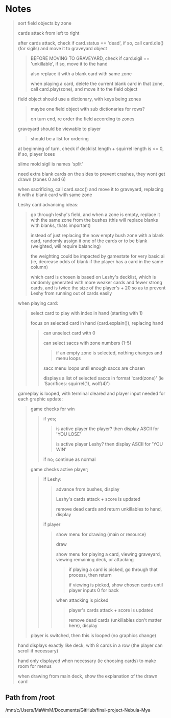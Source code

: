 # Notes
> sort field objects by zone  
>
> cards attack from left to right
>
> after cards attack, check if card.status == 'dead', if so, call card.die() (for sigils) and move it to graveyard object
>
>> BEFORE MOVING TO GRAVEYARD, check if card.sigil == 'unkillable', if so, move it to the hand
>>
>> also replace it with a blank card with same zone  
>>
>> when playing a card, delete the current blank card in that zone, call card.play(zone), and move it to the field object
>> 
> field object should use a dictionary, with keys being zones  
>
>> maybe one field object with sub dictionaries for rows?  
>>
>> on turn end, re order the field according to zones
>> 
> graveyard should be viewable to player 
>
>> should be a list for ordering 
>
> at beginning of turn, check if decklist length + squirrel length is <= 0, if so, player loses
>
> slime mold sigil is names 'split'
>
> need extra blank cards on the sides to prevent crashes, they wont get drawn (zones 0 and 6)
>
> when sacrificing, call card.sacc() and move it to graveyard, replacing it with a blank card with same zone
>
> Leshy card advancing ideas:
>> go through leshy's field, and when a zone is empty, replace it with the same zone from the bushes (this will replace blanks with blanks, thats important)
>>
>> instead of just replacing the now empty bush zone with a blank card, randomly assign it one of the cards or to be blank (weighted, will require balancing)
>>
>> the weighting could be impacted by gamestate for very basic ai (ie, decrease odds of blank if the player has a card in the same column)
>>
>> which card is chosen is based on Leshy's decklist, which is randomly generated with more weaker cards and fewer strong cards, and is twice the size of the player's + 20 so as to prevent Leshy from running out of cards easily
>
> when playing card:
>> select card to play with index in hand (starting with 1)
>> 
>> focus on selected card in hand (card.explain()), replacing hand
>>> can unselect card with 0
>>>
>>> can select saccs with zone numbers (1-5)
>>>> if an empty zone is selected, nothing changes and menu loops
>>>
>>> sacc menu loops until enough saccs are chosen
>>>
>>> displays a list of selected saccs in format 'card(zone)' (ie 'Sacrifices: squirrel(1), wolf(4)')
>
> gameplay is looped, with terminal cleared and player input needed for each graphic update:
>> game checks for win
>>> if yes;
>>>> is active player the player? then display ASCII for 'YOU LOSE'
>>>>
>>>> is active player Leshy? then display ASCII for 'YOU WIN'
>>>
>>> if no; continue as normal
>>
>> game checks active player;
>>> if Leshy:
>>>> advance from bushes, display
>>>>
>>>> Leshy's cards attack + score is updated
>>>>
>>>> remove dead cards and return unkillables to hand, display
>>>
>>> if player
>>>>
>>>> show menu for drawing (main or resource)
>>>>
>>>> draw
>>>>
>>>> show menu for playing a card, viewing graveyard, viewing remaining deck, or attacking
>>>>> if playing a card is picked, go through that process, then return
>>>>>
>>>>> if viewing is picked, show chosen cards until player inputs 0 for back
>>>>
>>>> when attacking is picked
>>>>> player's cards attack + score is updated
>>>>>
>>>>> remove dead cards (unkillables don't matter here), display
>>
>> player is switched, then this is looped (no graphics change)
>
> hand displays exactly like deck, with 8 cards in a row (the player can scroll if necessary)
>
> hand only displayed when necessary (ie choosing cards) to make room for menus
>
> when drawing from main deck, show the explanation of the drawn card


## Path from /root
/mnt/c/Users/MaWmM/Documents/GitHub/final-project-Nebula-Mya
